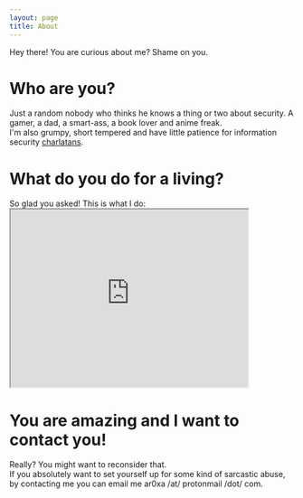 ```yaml
---
layout: page
title: About
---
```

<p class="message">
  Hey there! You are curious about me? Shame on you.
</p>
<h1>Who are you?</h1>
Just a random nobody who thinks he knows a thing or two about security. A gamer, a dad, a smart-ass, a book lover and anime freak. <br />
I'm also grumpy, short tempered and have little patience for information security <a href="http://attrition.org/errata/charlatan/" target="_blank">charlatans</a>.
<p>
<h1>What do you do for a living?</h1>
So glad you asked! This is what I do:
<iframe width="420" height="315"
src="https://www.youtube.com/embed/2-OQhot_ml0">
</iframe> 
<p>
<h1>You are amazing and I want to contact you!</h1>
Really? You might want to reconsider that. <br/>
If you absolutely want to set yourself up for some kind of sarcastic abuse, by contacting me you can email me ar0xa /at/ protonmail /dot/ com. 